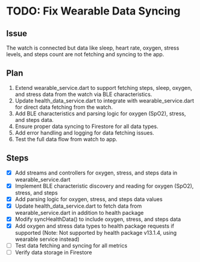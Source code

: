 # TODO: Fix Wearable Data Syncing

## Issue
The watch is connected but data like sleep, heart rate, oxygen, stress levels, and steps count are not fetching and syncing to the app.

## Plan
1. Extend wearable_service.dart to support fetching steps, sleep, oxygen, and stress data from the watch via BLE characteristics.
2. Update health_data_service.dart to integrate with wearable_service.dart for direct data fetching from the watch.
3. Add BLE characteristics and parsing logic for oxygen (SpO2), stress, and steps data.
4. Ensure proper data syncing to Firestore for all data types.
5. Add error handling and logging for data fetching issues.
6. Test the full data flow from watch to app.

## Steps
- [x] Add streams and controllers for oxygen, stress, and steps data in wearable_service.dart
- [x] Implement BLE characteristic discovery and reading for oxygen (SpO2), stress, and steps
- [x] Add parsing logic for oxygen, stress, and steps data values
- [x] Update health_data_service.dart to fetch data from wearable_service.dart in addition to health package
- [x] Modify syncHealthData() to include oxygen, stress, and steps data
- [x] Add oxygen and stress data types to health package requests if supported (Note: Not supported by health package v13.1.4, using wearable service instead)
- [ ] Test data fetching and syncing for all metrics
- [ ] Verify data storage in Firestore
